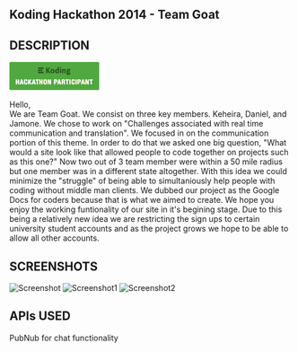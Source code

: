 ## Koding Hackathon 2014 - Team Goat
## DESCRIPTION
[![Koding Hackathon](/images/badge.png?raw=true "Koding Hackathon")](https://koding.com/Hackathon)

Hello,<br>
We are Team Goat. We consist on three key members. Keheira, Daniel, and Jamone. We chose to work on "Challenges associated with real time communication and translation". We focused in on the communication portion of this theme. In order to do that we asked one big question, "What would a site look like that allowed people to code together on projects such as this one?" Now two out of 3 team member were within a 50 mile radius but one member was in a different state altogether. With this idea we could minimize the "struggle" of being able to simultaniously help people with coding without middle man clients. We dubbed our project as the Google Docs for coders because that is what we aimed to create. We hope you enjoy the working funtionality of our site in it's begining stage. Due to this being a relatively new idea we are restricting the sign ups to certain university student accounts and as the project grows we hope to be able to allow all other accounts.

## SCREENSHOTS

![Screenshot](https://raw.githubusercontent.com/Keheira/Koding_Hack2014/master/images/CoCo-Code%20Collaboration%20%E2%80%BA%20Home.png)
![Screenshot1](https://raw.githubusercontent.com/Keheira/Koding_Hack2014/master/images/CoCo-Code%20Collaboration%20%E2%80%BA%20Sign%20Up.png)
![Screenshot2](https://raw.githubusercontent.com/Keheira/Koding_Hack2014/master/images/CoCo-Code%20Collaboration%20%E2%80%BA%20Login.png)

## APIs USED
PubNub for chat functionality
